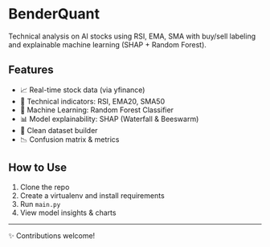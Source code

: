 # BenderQuant

Technical analysis on AI stocks using RSI, EMA, SMA with buy/sell labeling and explainable machine learning (SHAP + Random Forest).

## Features

- 📈 Real-time stock data (via yfinance)
- 🔢 Technical indicators: RSI, EMA20, SMA50
- 🧠 Machine Learning: Random Forest Classifier
- 📊 Model explainability: SHAP (Waterfall & Beeswarm)
- 📂 Clean dataset builder
- 📉 Confusion matrix & metrics

## How to Use

1. Clone the repo
2. Create a virtualenv and install requirements
3. Run `main.py`
4. View model insights & charts

---

✨ Contributions welcome!

